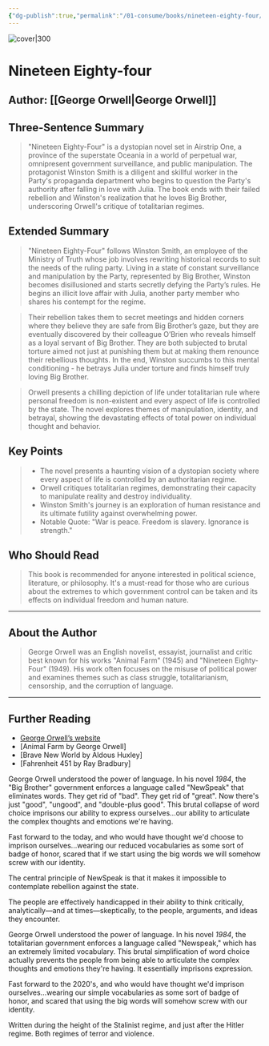 ```yaml
---
{"dg-publish":true,"permalink":"/01-consume/books/nineteen-eighty-four/","title":"Nineteen Eighty-four","tags":["resistance","power","slavery","identity","freedom","dystopia"]}
---
```



![cover|300](http://books.google.com/books/content?id=1L-jEAAAQBAJ&printsec=frontcover&img=1&zoom=1&edge=curl&source=gbs_api)

# Nineteen Eighty-four
## Author: [[George Orwell\|George Orwell]]

## Three-Sentence Summary
> "Nineteen Eighty-Four" is a dystopian novel set in Airstrip One, a province of the superstate Oceania in a world of perpetual war, omnipresent government surveillance, and public manipulation. The protagonist Winston Smith is a diligent and skillful worker in the Party's propaganda department who begins to question the Party's authority after falling in love with Julia. The book ends with their failed rebellion and Winston's realization that he loves Big Brother, underscoring Orwell's critique of totalitarian regimes.

## Extended Summary
> "Nineteen Eighty-Four" follows Winston Smith, an employee of the Ministry of Truth whose job involves rewriting historical records to suit the needs of the ruling party. Living in a state of constant surveillance and manipulation by the Party, represented by Big Brother, Winston becomes disillusioned and starts secretly defying the Party’s rules. He begins an illicit love affair with Julia, another party member who shares his contempt for the regime.

> Their rebellion takes them to secret meetings and hidden corners where they believe they are safe from Big Brother’s gaze, but they are eventually discovered by their colleague O’Brien who reveals himself as a loyal servant of Big Brother. They are both subjected to brutal torture aimed not just at punishing them but at making them renounce their rebellious thoughts. In the end, Winston succumbs to this mental conditioning - he betrays Julia under torture and finds himself truly loving Big Brother.

> Orwell presents a chilling depiction of life under totalitarian rule where personal freedom is non-existent and every aspect of life is controlled by the state. The novel explores themes of manipulation, identity, and betrayal, showing the devastating effects of total power on individual thought and behavior.

## Key Points
> - The novel presents a haunting vision of a dystopian society where every aspect of life is controlled by an authoritarian regime.
> - Orwell critiques totalitarian regimes, demonstrating their capacity to manipulate reality and destroy individuality.
> - Winston Smith's journey is an exploration of human resistance and its ultimate futility against overwhelming power.
> - Notable Quote: "War is peace. Freedom is slavery. Ignorance is strength."

## Who Should Read
> This book is recommended for anyone interested in political science, literature, or philosophy. It's a must-read for those who are curious about the extremes to which government control can be taken and its effects on individual freedom and human nature.

---

## About the Author
> George Orwell was an English novelist, essayist, journalist and critic best known for his works "Animal Farm" (1945) and "Nineteen Eighty-Four" (1949). His work often focuses on the misuse of political power and examines themes such as class struggle, totalitarianism, censorship, and the corruption of language.

---

## Further Reading
- [George Orwell’s website](https://www.orwellfoundation.com/)
- [Animal Farm by George Orwell]
- [Brave New World by Aldous Huxley]
- [Fahrenheit 451 by Ray Bradbury]


George Orwell understood the power of language. In his novel *1984*, the "Big Brother" government enforces a language called "NewSpeak" that eliminates words. They get rid of "bad". They get rid of "great". Now there's just "good", "ungood", and "double-plus good". This brutal collapse of word choice imprisons our ability to express ourselves...our ability to articulate the complex thoughts and emotions we're having.

Fast forward to the today, and who would have thought we'd choose to imprison ourselves...wearing our reduced vocabularies as some sort of badge of honor,  scared that if we start using the big words we will somehow screw with our identity.

The central principle of NewSpeak is that it makes it impossible to contemplate rebellion against the state.

The people are effectively handicapped in their ability to think critically, analytically—and at times—skeptically, to the people, arguments, and ideas they encounter.

George Orwell understood the power of language. In his novel *1984*, the totalitarian government enforces a language called "Newspeak," which has an extremely limited vocabulary. This brutal simplification of word choice actually prevents the people from being able to articulate the complex thoughts and emotions they're having. It essentially imprisons expression.

Fast forward to the 2020's, and who would have thought we'd imprison ourselves...wearing our simple vocabularies as some sort of badge of honor, and scared that using the big words will somehow screw with our identity.

Written during the height of the Stalinist regime, and just after the Hitler regime. Both regimes of terror and violence.
